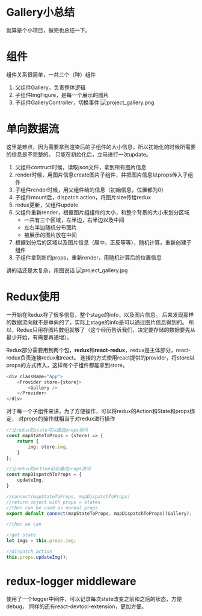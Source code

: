 # Gallery小总结
就算是个小项目，做完也总结一下。

# 组件
组件关系很简单，一共三个（种）组件
1. 父组件Gallery，负责整体逻辑
2. 子组件ImgFigure，是每一个展示的图片
3. 子组件GalleryController，切换事件
![project_gallery.png](project_gallery.png)

# 单向数据流
这里是难点，因为需要拿到渲染后的子组件的大小信息，所以初始化的时候所需要的信息是不完整的。
只能在初始化后，立马进行一次update。

1. 父组件contruct时候，读取json文件，拿到所有图片信息
2. render时候，用图片信息create图片子组件，并把图片信息以props传入子组件
3. 子组件render时候，用父组件给的信息（初始信息，位置都为0）
4. 子组件mount后，dispatch action，将图片size传给redux
5. redux更新，父组件update
6. 父组件重新render，根据图片组组件的大小，和整个背景的大小来划分区域
    - 一共有三个区域，左半边，右半边以及中间
    - 左右半边随机分布图片
    - 被展示的图片放在中间
7. 根据划分后的区域以及图片信息（居中，正反等等），随机计算，重新创建子组件
8. 子组件拿到新的props，重新render，用随机计算后的位置信息
 
讲的话还是太复杂，用图说话
![project_gallery.jpg](project_gallery.jpg)

# Redux使用
一开始在Redux存了很多信息，整个stage的info，以及图片信息。
后来发现那样的数据流向就不是单向的了，实际上stage的info是可以通过图片信息得到的。
所以，Redux只用存图片数组就够了（这个经历告诉我们，决定要存储的数据要先从最少开始，有需要再递增）。

Redux部分需要用到两个包，**redux**和**react-redux**，redux是主体部分，react-redux负责连接redux和react。
连接的方式使用react提供的provider，将store以props的方式传入，这样每个子组件都能拿到store。
```javascript
<div className="App">
    <Provider store={store}>
        <Gallery />
    </Provider>
</div>
```

对于每一个子组件来讲，为了方便操作，可以将redux的Action和State和props绑定，
对props的操作就相当于对redux进行操作

```javascript
//让redux的state可以通过props访问
const mapStateToProps = (store) => {
    return {
        img: store.img,
    }
};

//让redux的action可以通过props访问
const mapDispatchToProps = {
    updateImg,
}

//connect(mapStateToProps, mapDispatchToProps)
//return object with props = states
//then can be used as normal props
export default connect(mapStateToProps, mapDispatchToProps)(Gallery);
```
```javascript
//then we can 

//get state
let imgs = this.props.img; 

//dispatch action
this.props.updateImg();
```

# redux-logger middleware
使用了一个logger中间件，可以记录每次state改变之前和之后的状态，方便debug，
同样的还有react-devtool-extension，更加方便。





